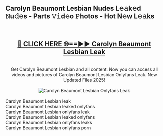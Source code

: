 <h2>Carolyn Beaumont Lesbian Nudes L𝚎𝚊k𝚎d 𝙽u𝚍𝚎s - Parts 𝚅𝚒d𝚎o 𝙿hotos - Hot N𝚎w L𝚎𝚊ks</h2>
<br>
<div align="center">
<h2><a href="https://213.232.235.80/live/video.php?q=carolyn-beaumont-lesbian" rel="nofollow">🔴 CLICK HERE 🌐==►► Carolyn Beaumont Lesbian Leak</a></h2>
<br>
Get Carolyn Beaumont Lesbian and all content. Now you can access all videos and pictures of Carolyn Beaumont Lesbian Onlyfans Leak. New Updated Files 2025!
<br>
<br>
<a href="https://213.232.235.80/live/video.php?q=carolyn-beaumont-lesbian" rel="nofollow" data-target="animated-image.originalLink"><img src="https://i.imgur.com/1EjSzPs.png" alt="Carolyn Beaumont Lesbian Onlyfans Leak" style="max-width: 100%; display: inline-block;" data-target="animated-image.originalImage"></a>
</div>
<br>
Carolyn Beaumont Lesbian leak<br>
Carolyn Beaumont Lesbian leaked onlyfans<br>
Carolyn Beaumont Lesbian onlyfans leak<br>
Carolyn Beaumont Lesbian leaked onlyfans<br>
Carolyn Beaumont Lesbian onlyfans leaks<br>
Carolyn Beaumont Lesbian onlyfans porn
